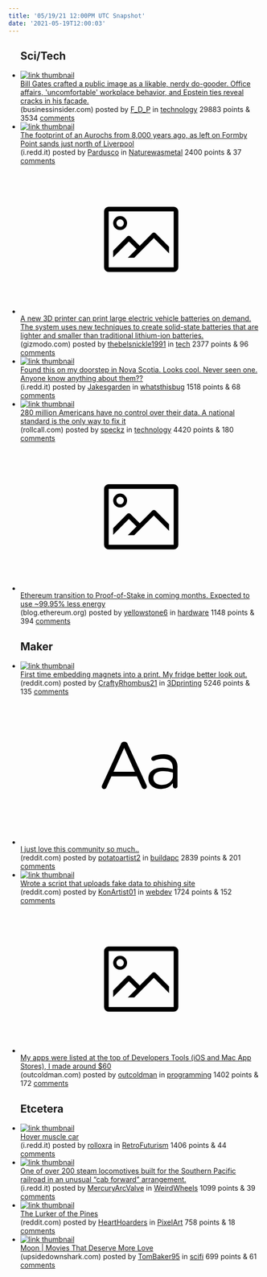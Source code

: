 ```yaml
---
title: '05/19/21 12:00PM UTC Snapshot'
date: '2021-05-19T12:00:03'
---
```

<ul>
<h2>Sci/Tech</h2>

<li><a href='https://www.businessinsider.com/bill-gates-image-likable-nerdy-philanthropist-fell-apart-2021-5'><img src='https://b.thumbs.redditmedia.com/qTIAiCCpHmQQtPbotFpge82uctvDXaTEOODkvsXX2es.jpg' alt='link thumbnail'></a><div><div class='linkTitle'><a href='https://www.businessinsider.com/bill-gates-image-likable-nerdy-philanthropist-fell-apart-2021-5'>Bill Gates crafted a public image as a likable, nerdy do-gooder. Office affairs, 'uncomfortable' workplace behavior, and Epstein ties reveal cracks in his facade.</a></div>(businessinsider.com) posted by <a href='https://www.reddit.com/user/F_D_P'>F_D_P</a> in <a href='https://www.reddit.com/r/technology'>technology</a> 29883 points & 3534 <a href='https://www.reddit.com/r/technology/comments/nfqijv/bill_gates_crafted_a_public_image_as_a_likable/'>comments</a></div></li>

<li><a href='https://i.redd.it/7a8ovkq91xz61.jpg'><img src='https://b.thumbs.redditmedia.com/iUm9fg8vn9IwGhQK7MqSP3uo-uJngc6cn3fcoyNY46s.jpg' alt='link thumbnail'></a><div><div class='linkTitle'><a href='https://i.redd.it/7a8ovkq91xz61.jpg'>The footprint of an Aurochs from 8,000 years ago, as left on Formby Point sands just north of Liverpool</a></div>(i.redd.it) posted by <a href='https://www.reddit.com/user/Pardusco'>Pardusco</a> in <a href='https://www.reddit.com/r/Naturewasmetal'>Naturewasmetal</a> 2400 points & 37 <a href='https://www.reddit.com/r/Naturewasmetal/comments/nfh1cb/the_footprint_of_an_aurochs_from_8000_years_ago/'>comments</a></div></li>

<li><a href='https://gizmodo.com/a-new-3d-printer-can-produce-on-demand-batteries-1846912388'><svg version='1.1' viewBox='-34 -14 104 64' preserveAspectRatio='xMidYMid meet' xmlns='http://www.w3.org/2000/svg' xmlns:xlink='http://www.w3.org/1999/xlink'>
    <title>link thumbnail</title>
    <path d='M32,4H4A2,2,0,0,0,2,6V30a2,2,0,0,0,2,2H32a2,2,0,0,0,2-2V6A2,2,0,0,0,32,4ZM4,30V6H32V30Z'></path>
    <path d='M8.92,14a3,3,0,1,0-3-3A3,3,0,0,0,8.92,14Zm0-4.6A1.6,1.6,0,1,1,7.33,11,1.6,1.6,0,0,1,8.92,9.41Z'></path>
    <path d='M22.78,15.37l-5.4,5.4-4-4a1,1,0,0,0-1.41,0L5.92,22.9v2.83l6.79-6.79L16,22.18l-3.75,3.75H15l8.45-8.45L30,24V21.18l-5.81-5.81A1,1,0,0,0,22.78,15.37Z'></path>
    </svg></a><div><div class='linkTitle'><a href='https://gizmodo.com/a-new-3d-printer-can-produce-on-demand-batteries-1846912388'>A new 3D printer can print large electric vehicle batteries on demand. The system uses new techniques to create solid-state batteries that are lighter and smaller than traditional lithium-ion batteries.</a></div>(gizmodo.com) posted by <a href='https://www.reddit.com/user/thebelsnickle1991'>thebelsnickle1991</a> in <a href='https://www.reddit.com/r/tech'>tech</a> 2377 points & 96 <a href='https://www.reddit.com/r/tech/comments/nfc9oh/a_new_3d_printer_can_print_large_electric_vehicle/'>comments</a></div></li>

<li><a href='https://i.redd.it/jlmiw855iwz61.jpg'><img src='https://b.thumbs.redditmedia.com/QlR6pW0HtySqn4AZUD5qJmygMWcqgZxBoOQ5Ra76C3M.jpg' alt='link thumbnail'></a><div><div class='linkTitle'><a href='https://i.redd.it/jlmiw855iwz61.jpg'>Found this on my doorstep in Nova Scotia. Looks cool. Never seen one. Anyone know anything about them??</a></div>(i.redd.it) posted by <a href='https://www.reddit.com/user/Jakesgarden'>Jakesgarden</a> in <a href='https://www.reddit.com/r/whatsthisbug'>whatsthisbug</a> 1518 points & 68 <a href='https://www.reddit.com/r/whatsthisbug/comments/nfe9x1/found_this_on_my_doorstep_in_nova_scotia_looks/'>comments</a></div></li>

<li><a href='https://www.rollcall.com/2021/04/16/280-million-americans-have-no-control-over-their-data-a-national-standard-is-the-only-way-to-fix-it/'><img src='https://b.thumbs.redditmedia.com/lyJ7icZW6L6XQcibVzPgTOLyJ68SwY7bzXd9CiSF8rk.jpg' alt='link thumbnail'></a><div><div class='linkTitle'><a href='https://www.rollcall.com/2021/04/16/280-million-americans-have-no-control-over-their-data-a-national-standard-is-the-only-way-to-fix-it/'>280 million Americans have no control over their data. A national standard is the only way to fix it</a></div>(rollcall.com) posted by <a href='https://www.reddit.com/user/speckz'>speckz</a> in <a href='https://www.reddit.com/r/technology'>technology</a> 4420 points & 180 <a href='https://www.reddit.com/r/technology/comments/nfa8ce/280_million_americans_have_no_control_over_their/'>comments</a></div></li>

<li><a href='https://blog.ethereum.org/2021/05/18/country-power-no-more/'><svg version='1.1' viewBox='-34 -14 104 64' preserveAspectRatio='xMidYMid meet' xmlns='http://www.w3.org/2000/svg' xmlns:xlink='http://www.w3.org/1999/xlink'>
    <title>link thumbnail</title>
    <path d='M32,4H4A2,2,0,0,0,2,6V30a2,2,0,0,0,2,2H32a2,2,0,0,0,2-2V6A2,2,0,0,0,32,4ZM4,30V6H32V30Z'></path>
    <path d='M8.92,14a3,3,0,1,0-3-3A3,3,0,0,0,8.92,14Zm0-4.6A1.6,1.6,0,1,1,7.33,11,1.6,1.6,0,0,1,8.92,9.41Z'></path>
    <path d='M22.78,15.37l-5.4,5.4-4-4a1,1,0,0,0-1.41,0L5.92,22.9v2.83l6.79-6.79L16,22.18l-3.75,3.75H15l8.45-8.45L30,24V21.18l-5.81-5.81A1,1,0,0,0,22.78,15.37Z'></path>
    </svg></a><div><div class='linkTitle'><a href='https://blog.ethereum.org/2021/05/18/country-power-no-more/'>Ethereum transition to Proof-of-Stake in coming months. Expected to use ~99.95% less energy</a></div>(blog.ethereum.org) posted by <a href='https://www.reddit.com/user/yellowstone6'>yellowstone6</a> in <a href='https://www.reddit.com/r/hardware'>hardware</a> 1148 points & 394 <a href='https://www.reddit.com/r/hardware/comments/nfhoci/ethereum_transition_to_proofofstake_in_coming/'>comments</a></div></li>

<h2>Maker</h2>

<li><a href='https://www.reddit.com/gallery/nfgyp1'><img src='https://b.thumbs.redditmedia.com/6ONBSpsuLtfysBs5JCgYeYnGEHWmnoNF3j90TWt6rxw.jpg' alt='link thumbnail'></a><div><div class='linkTitle'><a href='https://www.reddit.com/gallery/nfgyp1'>First time embedding magnets into a print. My fridge better look out.</a></div>(reddit.com) posted by <a href='https://www.reddit.com/user/CraftyRhombus21'>CraftyRhombus21</a> in <a href='https://www.reddit.com/r/3Dprinting'>3Dprinting</a> 5246 points & 135 <a href='https://www.reddit.com/r/3Dprinting/comments/nfgyp1/first_time_embedding_magnets_into_a_print_my/'>comments</a></div></li>

<li><a href='https://www.reddit.com/r/buildapc/comments/nfh7m6/i_just_love_this_community_so_much/'><svg version='1.1' viewBox='-34 -12 104 64' preserveAspectRatio='xMidYMid slice' xmlns='http://www.w3.org/2000/svg' xmlns:xlink='http://www.w3.org/1999/xlink'>
    <title>text link thumbnail</title>
    <path d='M12.19,8.84a1.45,1.45,0,0,0-1.4-1h-.12a1.46,1.46,0,0,0-1.42,1L1.14,26.56a1.29,1.29,0,0,0-.14.59,1,1,0,0,0,1,1,1.12,1.12,0,0,0,1.08-.77l2.08-4.65h11l2.08,4.59a1.24,1.24,0,0,0,1.12.83,1.08,1.08,0,0,0,1.08-1.08,1.64,1.64,0,0,0-.14-.57ZM6.08,20.71l4.59-10.22,4.6,10.22Z'>
    </path>
    <path d='M32.24,14.78A6.35,6.35,0,0,0,27.6,13.2a11.36,11.36,0,0,0-4.7,1,1,1,0,0,0-.58.89,1,1,0,0,0,.94.92,1.23,1.23,0,0,0,.39-.08,8.87,8.87,0,0,1,3.72-.81c2.7,0,4.28,1.33,4.28,3.92v.5a15.29,15.29,0,0,0-4.42-.61c-3.64,0-6.14,1.61-6.14,4.64v.05c0,2.95,2.7,4.48,5.37,4.48a6.29,6.29,0,0,0,5.19-2.48V26.9a1,1,0,0,0,1,1,1,1,0,0,0,1-1.06V19A5.71,5.71,0,0,0,32.24,14.78Zm-.56,7.7c0,2.28-2.17,3.89-4.81,3.89-1.94,0-3.61-1.06-3.61-2.86v-.06c0-1.8,1.5-3,4.2-3a15.2,15.2,0,0,1,4.22.61Z'>
    </path>
    </svg></a><div><div class='linkTitle'><a href='https://www.reddit.com/r/buildapc/comments/nfh7m6/i_just_love_this_community_so_much/'>I just love this community so much..</a></div>(reddit.com) posted by <a href='https://www.reddit.com/user/potatoartist2'>potatoartist2</a> in <a href='https://www.reddit.com/r/buildapc'>buildapc</a> 2839 points & 201 <a href='https://www.reddit.com/r/buildapc/comments/nfh7m6/i_just_love_this_community_so_much/'>comments</a></div></li>

<li><a href='https://www.reddit.com/r/webdev/comments/nfeuck/wrote_a_script_that_uploads_fake_data_to_phishing/'><img src='https://b.thumbs.redditmedia.com/Hgg4MulnSwhZOmBwzNw9qliYlTfvKw_5ShclijGiEqA.jpg' alt='link thumbnail'></a><div><div class='linkTitle'><a href='https://www.reddit.com/r/webdev/comments/nfeuck/wrote_a_script_that_uploads_fake_data_to_phishing/'>Wrote a script that uploads fake data to phishing site</a></div>(reddit.com) posted by <a href='https://www.reddit.com/user/KonArtist01'>KonArtist01</a> in <a href='https://www.reddit.com/r/webdev'>webdev</a> 1724 points & 152 <a href='https://www.reddit.com/r/webdev/comments/nfeuck/wrote_a_script_that_uploads_fake_data_to_phishing/'>comments</a></div></li>

<li><a href='https://www.outcoldman.com/en/archive/2021/05/18/running-multiple-macos-side-by-side/'><svg version='1.1' viewBox='-34 -14 104 64' preserveAspectRatio='xMidYMid meet' xmlns='http://www.w3.org/2000/svg' xmlns:xlink='http://www.w3.org/1999/xlink'>
    <title>link thumbnail</title>
    <path d='M32,4H4A2,2,0,0,0,2,6V30a2,2,0,0,0,2,2H32a2,2,0,0,0,2-2V6A2,2,0,0,0,32,4ZM4,30V6H32V30Z'></path>
    <path d='M8.92,14a3,3,0,1,0-3-3A3,3,0,0,0,8.92,14Zm0-4.6A1.6,1.6,0,1,1,7.33,11,1.6,1.6,0,0,1,8.92,9.41Z'></path>
    <path d='M22.78,15.37l-5.4,5.4-4-4a1,1,0,0,0-1.41,0L5.92,22.9v2.83l6.79-6.79L16,22.18l-3.75,3.75H15l8.45-8.45L30,24V21.18l-5.81-5.81A1,1,0,0,0,22.78,15.37Z'></path>
    </svg></a><div><div class='linkTitle'><a href='https://www.outcoldman.com/en/archive/2021/05/18/running-multiple-macos-side-by-side/'>My apps were listed at the top of Developers Tools (iOS and Mac App Stores), I made around $60</a></div>(outcoldman.com) posted by <a href='https://www.reddit.com/user/outcoldman'>outcoldman</a> in <a href='https://www.reddit.com/r/programming'>programming</a> 1402 points & 172 <a href='https://www.reddit.com/r/programming/comments/nfh73s/my_apps_were_listed_at_the_top_of_developers/'>comments</a></div></li>

<h2>Etcetera</h2>

<li><a href='https://i.redd.it/pbfg4xt5uwz61.jpg'><img src='https://b.thumbs.redditmedia.com/cljBIhTI8eaVUZFC1C6WMnPp4lwvqJ7TPmb_klRshsY.jpg' alt='link thumbnail'></a><div><div class='linkTitle'><a href='https://i.redd.it/pbfg4xt5uwz61.jpg'>Hover muscle car</a></div>(i.redd.it) posted by <a href='https://www.reddit.com/user/rolloxra'>rolloxra</a> in <a href='https://www.reddit.com/r/RetroFuturism'>RetroFuturism</a> 1406 points & 44 <a href='https://www.reddit.com/r/RetroFuturism/comments/nffzno/hover_muscle_car/'>comments</a></div></li>

<li><a href='https://i.redd.it/fwlsuyj17yz61.jpg'><img src='https://b.thumbs.redditmedia.com/IVStXwHMIboyFuMGd7X9c-Qequ087uTcf-CA1yljgfg.jpg' alt='link thumbnail'></a><div><div class='linkTitle'><a href='https://i.redd.it/fwlsuyj17yz61.jpg'>One of over 200 steam locomotives built for the Southern Pacific railroad in an unusual “cab forward” arrangement.</a></div>(i.redd.it) posted by <a href='https://www.reddit.com/user/MercuryArcValve'>MercuryArcValve</a> in <a href='https://www.reddit.com/r/WeirdWheels'>WeirdWheels</a> 1099 points & 39 <a href='https://www.reddit.com/r/WeirdWheels/comments/nfmzsc/one_of_over_200_steam_locomotives_built_for_the/'>comments</a></div></li>

<li><a href='https://www.reddit.com/gallery/nfpxas'><img src='https://b.thumbs.redditmedia.com/Rps7GNb_1FcWOReAIMGL-GCOc6wK8tAbT36srNL7mXw.jpg' alt='link thumbnail'></a><div><div class='linkTitle'><a href='https://www.reddit.com/gallery/nfpxas'>The Lurker of the Pines</a></div>(reddit.com) posted by <a href='https://www.reddit.com/user/HeartHoarders'>HeartHoarders</a> in <a href='https://www.reddit.com/r/PixelArt'>PixelArt</a> 758 points & 18 <a href='https://www.reddit.com/r/PixelArt/comments/nfpxas/the_lurker_of_the_pines/'>comments</a></div></li>

<li><a href='https://upsidedownshark.com/features/moon-movies-that-deserve-more-love/'><img src='https://b.thumbs.redditmedia.com/665DJ4HEuZMeARbBgc09WyBQbamI4gKhuwdOldNnXAg.jpg' alt='link thumbnail'></a><div><div class='linkTitle'><a href='https://upsidedownshark.com/features/moon-movies-that-deserve-more-love/'>Moon | Movies That Deserve More Love</a></div>(upsidedownshark.com) posted by <a href='https://www.reddit.com/user/TomBaker95'>TomBaker95</a> in <a href='https://www.reddit.com/r/scifi'>scifi</a> 699 points & 61 <a href='https://www.reddit.com/r/scifi/comments/nfk3ol/moon_movies_that_deserve_more_love/'>comments</a></div></li>

</ul>
